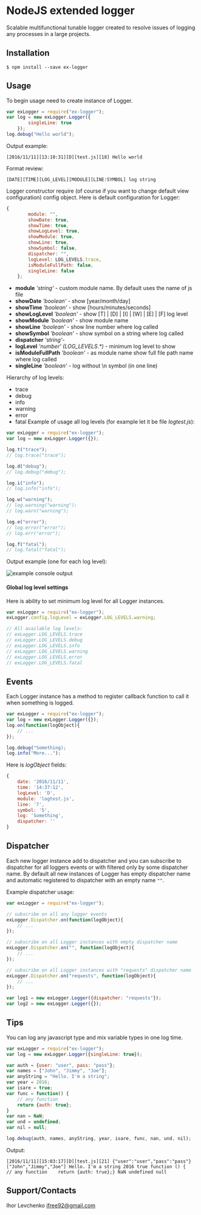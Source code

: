# NodeJS extended logger
Scalable multifunctional tunable logger created to resolve issues of logging any processes in a large projects.
## Installation
```
$ npm install --save ex-logger
```
## Usage
To begin usage need to create instance of Logger.
```js
var exLogger = require("ex-logger");
var log = new exLogger.Logger({
        singleLine: true
    });
log.debug("Hello world");
```
Output example:
```
[2016/11/11][13:10:31][D][test.js][18] Hello world
```
Format review:
```
[DATE][TIME][LOG_LEVEL][MODULE][LINE:SYMBOL] log string
```
Logger constructor require (of course if you want to change default view configuration) config object. Here is default configuration for Logger:
```js
{
        module: "", 
        showDate: true,
        showTime: true,
        showLogLevel: true,
        showModule: true,
        showLine: true,
        showSymbol: false,
        dispatcher: "",
        logLevel: LOG_LEVELS.trace,
        isModuleFullPath: false,
        singleLine: false
    };
```
- **module** *'string'* - custom module name. By default uses the name of js file
- **showDate** *'boolean'* - show [year/month/day]
- **showTime** *'boolean'* - show [hours/minutes/seconds]
- **showLogLevel** *'boolean'* - show [T] | [D] | [I] | [W] | [E] | [F] log level
- **showModule** *'boolean'* - show module name
- **showLine** *'boolean'* - show line number where log called
- **showSymbol** *'boolean'* - show symbol on a string where log called
- **dispatcher** *'string'*- 
- **logLevel** *'number'* *(LOG_LEVELS.\*)* - minimum log level to show
- **isModuleFullPath** *'boolean'* - as module name show full file path name where log called
- **singleLine** *'boolean'* - log without \n symbol (in one line)

Hierarchy of log levels:
- trace
- debug
- info
- warning
- error
- fatal
Example of usage all log levels (for example let it be file *logtest.js*):
```js
var exLogger = require("ex-logger");
var log = new exLogger.Logger({});

log.t("trace");
// log.trace("trace");

log.d("debug");
// log.debug("debug");

log.i("info");
// log.info("info");

log.w("warning");
// log.warning("warning");
// log.warn("warning");

log.e("error");
// log.error("error");
// log.err("error");

log.f("fatal");
// log.fatal("fatal");
```
Output example (one for each log level):

![example console output](http://i.piccy.info/i9/4a45f080a1fee46f66dbec8140fb0f97/1478866707/24498/1088595/logger_example_view.png)

#### Global log level settings
Here is ability to set minimum log level for all Logger instances.
```js
var exLogger = require("ex-logger");
exLogger.config.logLevel = exLogger.LOG_LEVELS.warning;

// All available log levels:
// exLogger.LOG_LEVELS.trace
// exLogger.LOG_LEVELS.debug
// exLogger.LOG_LEVELS.info
// exLogger.LOG_LEVELS.warning
// exLogger.LOG_LEVELS.error
// exLogger.LOG_LEVELS.fatal
```

## Events
Each Logger instance has a method to register callback function to call it when something is logged.
```js
var exLogger = require("ex-logger");
var log = new exLogger.Logger({});
log.on(function(logObject){
    // ...
});

log.debug("Something);
log.info("More...");
```
Here is *logObject* fields:
```js
{ 
    date: '2016/11/11',
    time: '14:37:12',
    logLevel: 'D',
    module: 'logtest.js',
    line: '7',
    symbol: '5',
    log: 'Something',
    dispatcher: '' 
}
```
## Dispatcher
Each new logger instance add to dispatcher and you can subscribe to dispatcher for all loggers events or with filtered only by some dispatcher name.
By default all new instances of Logger has empty dispatcher name and automatic registered to dispatcher with an empty name `""`.

Example dispatcher usage:
```js
var exLogger = require("ex-logger");

// subscribe on all any logger events
exLogger.Dispatcher.on(function(logObject){
    // ...
});

// subscribe on all Logger instances with empty dispatcher name
exLogger.Dispatcher.on("", function(logObject){
    // ...
});

// subscribe on all Logger instances with "requests" dispatcher name
exLogger.Dispatcher.on("requests", function(logObject){
    // ...
});

var log1 = new exLogger.Logger({dispatcher: "requests"});
var log2 = new exLogger.Logger({});
```

## Tips

You can log any javascript type and mix variable types in one log time.
```js
var exLogger = require("ex-logger");
var log = new exLogger.Logger({singleLine: true});

var auth = {user: "user", pass: "pass"};
var names = ["John", "Jimmy", "Joe"];
var anyString = "Hello. I'm a string";
var year = 2016;
var isare = true;
var func = function() {
    // any function
    return {auth: true};
}
var nan = NaN;
var und = undefined;
var nil = null;

log.debug(auth, names, anyString, year, isare, func, nan, und, nil);
```
Output:
```
[2016/11/11][15:03:17][D][test.js][21] {"user":"user","pass":"pass"} ["John","Jimmy","Joe"] Hello. I'm a string 2016 true function () {    // any function    return {auth: true};} NaN undefined null
```

## Support/Contacts
Ihor Levchenko
ifree92@gmail.com